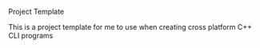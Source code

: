 Project Template

This is a project template for me to use when creating cross platform C++ CLI programs